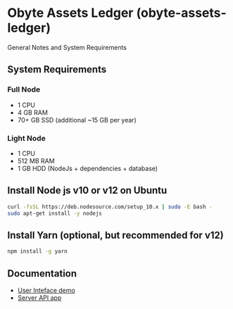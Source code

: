 # Obyte Assets Ledger (obyte-assets-ledger)

General Notes and System Requirements

## System Requirements

### Full Node
* 1 CPU
* 4 GB RAM 
* 70+ GB SSD (additional ~15 GB per year)

### Light Node
* 1 CPU
* 512 MB RAM 
* 1 GB HDD (NodeJs + dependencies + database)

## Install Node js v10 or v12 on Ubuntu
```bash
curl -fsSL https://deb.nodesource.com/setup_10.x | sudo -E bash -
sudo apt-get install -y nodejs
```

## Install Yarn (optional, but recommended for v12)
```bash
npm install -g yarn
```

## Documentation
* [User Inteface demo](./client/README.md)
* [Server API app](./server/README.md)
